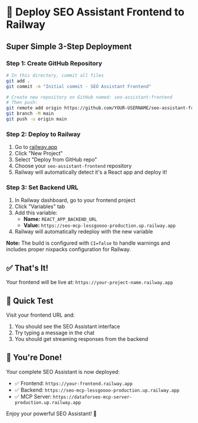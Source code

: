 # 🚀 Deploy SEO Assistant Frontend to Railway

## Super Simple 3-Step Deployment

### Step 1: Create GitHub Repository
```bash
# In this directory, commit all files
git add .
git commit -m "Initial commit - SEO Assistant Frontend"

# Create new repository on GitHub named: seo-assistant-frontend
# Then push:
git remote add origin https://github.com/YOUR-USERNAME/seo-assistant-frontend.git
git branch -M main
git push -u origin main
```

### Step 2: Deploy to Railway
1. Go to [railway.app](https://railway.app)
2. Click "New Project"
3. Select "Deploy from GitHub repo"
4. Choose your `seo-assistant-frontend` repository
5. Railway will automatically detect it's a React app and deploy it!

### Step 3: Set Backend URL
1. In Railway dashboard, go to your frontend project
2. Click "Variables" tab
3. Add this variable:
   - **Name:** `REACT_APP_BACKEND_URL`
   - **Value:** `https://seo-mcp-lessgoooo-production.up.railway.app`
4. Railway will automatically redeploy with the new variable

**Note:** The build is configured with `CI=false` to handle warnings and includes proper nixpacks configuration for Railway.

## ✅ That's It!

Your frontend will be live at: `https://your-project-name.railway.app`

## 🔧 Quick Test

Visit your frontend URL and:
1. You should see the SEO Assistant interface
2. Try typing a message in the chat
3. You should get streaming responses from the backend

## 🎉 You're Done!

Your complete SEO Assistant is now deployed:
- ✅ Frontend: `https://your-frontend.railway.app`
- ✅ Backend: `https://seo-mcp-lessgoooo-production.up.railway.app`
- ✅ MCP Server: `https://dataforseo-mcp-server-production.up.railway.app`

Enjoy your powerful SEO Assistant! 🚀 